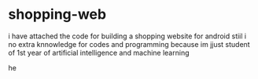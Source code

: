 # shopping-web


i have attached the code for building a shopping website for android stiil i no extra knnowledge for codes and programming because im jjust student of 1st year of artificial intelligence and machine learning



he

